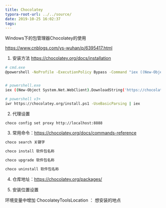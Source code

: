 ```yaml
---
title: Chocolatey
typora-root-url: ../../source/
date: 2019-10-25 16:02:37
tags:
---
```

Windows下的包管理器Chocolatey的使用

https://www.cnblogs.com/ys-wuhan/p/6395417.html

<!--more-->

1. 安装方法 https://chocolatey.org/docs/installation

```bash
# cmd.exe
@powershell -NoProfile -ExecutionPolicy Bypass -Command "iex ((New-Object System.Net.WebClient).DownloadString('https://chocolatey.org/install.ps1'))" && SET "PATH=%PATH%;%ALLUSERSPROFILE%\chocolatey\bin"


# powershell.exe
iex ((New-Object System.Net.WebClient).DownloadString('https://chocolatey.org/install.ps1'))

# powershell v3+
iwr https://chocolatey.org/install.ps1 -UseBasicParsing | iex
```

2. 代理设置

```bash
choco config set proxy http://localhost:8888
```

3. 常用命令：https://chocolatey.org/docs/commands-reference

```bash
choco search 关键字

choco install 软件包名称

choco upgrade 软件包名称

choco uninstall 软件包名称
```

4. 仓库地址：https://chocolatey.org/packages/

5. 安装位置设置

 环境变量中增加 ChocolateyToolsLocation ： 想安装的地点